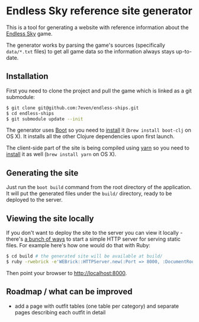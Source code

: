 # Endless Sky reference site generator

This is a tool for generating a website with reference information about the [Endless Sky](https://endless-sky.github.io/) game.

The generator works by parsing the game's sources (specifically `data/*.txt` files) to get all game data so the information always stays up-to-date.

## Installation

First you need to clone the project and pull the game which is linked as a git submodule:

``` sh
$ git clone git@github.com:7even/endless-ships.git
$ cd endless-ships
$ git submodule update --init
```

The generator uses [Boot](http://boot-clj.com/) so you need to [install](https://github.com/boot-clj/boot#install) it (`brew install boot-clj` on OS X). It installs all the other Clojure dependencies upon first launch.

The client-side part of the site is being compiled using [yarn](https://yarnpkg.com) so you need to [install](https://yarnpkg.com/en/docs/install) it as well (`brew install yarn` on OS X).

## Generating the site

Just run the `boot build` command from the root directory of the application. It will put the generated files under the `build/` directory, ready to be deployed to the server.

## Viewing the site locally

If you don't want to deploy the site to the server you can view it locally - there's [a bunch of ways](https://gist.github.com/willurd/5720255) to start a simple HTTP server for serving static files. For example here's how one would do that with Ruby:

``` sh
$ cd build # the generated site will be available at build/
$ ruby -rwebrick -e'WEBrick::HTTPServer.new(:Port => 8000, :DocumentRoot => Dir.pwd).start'
```

Then point your browser to [http://localhost:8000](http://localhost:8000).

## Roadmap / what can be improved

* add a page with outfit tables (one table per category) and separate pages describing each outfit in detail
